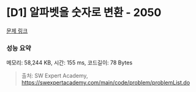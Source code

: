 # [D1] 알파벳을 숫자로 변환 - 2050 

[문제 링크](https://swexpertacademy.com/main/code/problem/problemDetail.do?contestProbId=AV5QLGxKAzQDFAUq) 

### 성능 요약

메모리: 58,244 KB, 시간: 155 ms, 코드길이: 78 Bytes



> 출처: SW Expert Academy, https://swexpertacademy.com/main/code/problem/problemList.do